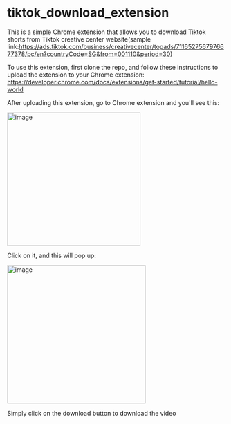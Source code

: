 # tiktok_download_extension

This is a simple Chrome extension that allows you to download Tiktok shorts from Tiktok creative center website(sample link:https://ads.tiktok.com/business/creativecenter/topads/7116527567976677378/pc/en?countryCode=SG&from=001110&period=30)

To use this extension, first clone the repo, and follow these instructions to upload the extension to your Chrome extension: https://developer.chrome.com/docs/extensions/get-started/tutorial/hello-world

After uploading this extension, go to Chrome extension and you'll see this:

<img width="308" alt="image" src="https://github.com/user-attachments/assets/57c1e326-1975-459e-9e0f-ba154dad499d">

Click on it, and this will pop up:

<img width="320" alt="image" src="https://github.com/user-attachments/assets/46e5f79a-8329-49a8-ab9c-9d28db40fda3">

Simply click on the download button to download the video
